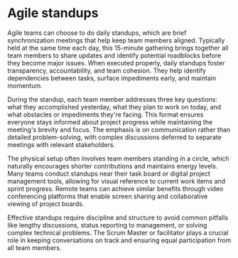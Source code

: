# Agile standups

Agile teams can choose to do daily standups, which are brief synchronization meetings that help keep team members aligned. Typically held at the same time each day, this 15-minute gathering brings together all team members to share updates and identify potential roadblocks before they become major issues. When executed properly, daily standups foster transparency, accountability, and team cohesion. They help identify dependencies between tasks, surface impediments early, and maintain momentum.

During the standup, each team member addresses three key questions: what they accomplished yesterday, what they plan to work on today, and what obstacles or impediments they're facing. This format ensures everyone stays informed about project progress while maintaining the meeting's brevity and focus. The emphasis is on communication rather than detailed problem-solving, with complex discussions deferred to separate meetings with relevant stakeholders.

The physical setup often involves team members standing in a circle, which naturally encourages shorter contributions and maintains energy levels. Many teams conduct standups near their task board or digital project management tools, allowing for visual reference to current work items and sprint progress. Remote teams can achieve similar benefits through video conferencing platforms that enable screen sharing and collaborative viewing of project boards.

Effective standups require discipline and structure to avoid common pitfalls like lengthy discussions, status reporting to management, or solving complex technical problems. The Scrum Master or facilitator plays a crucial role in keeping conversations on track and ensuring equal participation from all team members.
